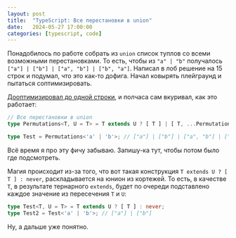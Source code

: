 ```yaml
---
layout: post
title:  "TypeScript: Все перестановки в union"
date:   2024-05-27 17:00:00
categories: [typescript, code]
---
```


Понадобилось по работе собрать из `union` список туплов со всеми возможными перестановками. То есть, чтобы из `"a" | "b"` получалось `["a"] | ["b"] | ["a", "b"] | ["b", "a"]`. Написал в лоб решение на 15 строк и подумал, что это как-то дофига. Начал ковырять плейграунд и пытаться соптимизировать.

[Дооптимизировал до одной строки](https://www.typescriptlang.org/play/?#code/PTAEiQQRBEEVhBUfhBqAEQalBCIIBhBC8IIPhBBMIILhBAOEFF1AFcA7ASwHsKAoAFwE8AHAU1AAV2AnAWzKMAho1oUAzgB4AKgBpQAVVABeUDIB8q9aHYAPRuwoATCUtAB+UAG0dAXVAAfG+oUA6DzwFDR46QFE9AGMAGzJjdilFBU0tBwAuUAp2ADc+AG56ehBQQCIQFFRAaRAmNk5DCUYABm0vQRExOmlktN4NTJzQToA9CyyWDlByxgBGGr4630apAHJhabbssE7QHr7SwfYKgCYx73q-GbmnUGmAI3n2pe7ekoGhgGZdiYbJQ+njs-fnaaCLxeWVjd+mVNowACxPHwvaSzL4nc4fX4fYx-DrXLIAb1AQUajFAemGiSGOzU1lhCk+dnSoAAvvQsTjJHi9FsiaCSTZPhS5lTafTsbj8fc2dttGTzry6QzBXowSLGByyTzqXTMQKmfjCRsKo9SbDJfzGRVNfLdZyJSrDTKtQ8xT9pgbpRqCaa7XMKRa+U7jS7tYwzUrphTfo71T6baCA1yTsqvWHmRGdXbzsGHZbvQnXXrfty03GjZm-VGc-C81L4yai26g6XU6GC5XbXr3ScS5T0xXfU3zTXya2y1bnYn-cne23Y+WG13I3bx73PZPrVnOW2UzGB-9AHgggAkQQiARhAiPF-gABRgSAC0+g4QUYl94vBovEH4eXgY9vYnJ7Pl7019vfAfJ8M0bGdmzHcCDRyU8LyvdgbzvQDn0Lbs33XSCwGgn8-wQx8kJApNSXQ0BMNg+CANw4DpwIntc1zA0gA), и полчаса сам вкуривал, как это работает:

```ts
// Все перестановки в union
type Permutations<T, U = T> = T extends U ? [ T ] | [ T, ...Permutations<Exclude<U, T>> ] : never;

type Test = Permutations<'a' | 'b'>; // ["a"] | ["b"] | ["a", "b"] | ["b", "a"]
```

Всё время я про эту фичу забываю. Запишу-ка тут, чтобы потом было где подсмотреть.

Магия происходит из-за того, что вот такая конструкция `T extends U ? [ T ] : never`, раскладывается на юнион из кортежей. То есть, в качестве `T`, в результате тернарного `extends`, будет по очереди подставлено каждое значение из пересечения `T` и `U`:

```ts
type Test<T, U = T> = T extends U ? [ T ] : never;
type Test2 = Test<'a' | 'b'>; // ["a"] | ["b"]
```

Ну, а дальше уже понятно.
